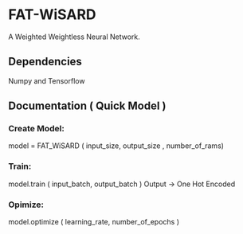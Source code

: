 # FAT-WiSARD
A Weighted Weightless Neural Network.

## Dependencies
Numpy and Tensorflow

## Documentation ( Quick Model )
### Create Model:
  model = FAT_WiSARD ( input_size, output_size , number_of_rams)
### Train:
  model.train ( input_batch, output_batch ) Output -> One Hot Encoded
### Opimize:
  model.optimize ( learning_rate, number_of_epochs )
